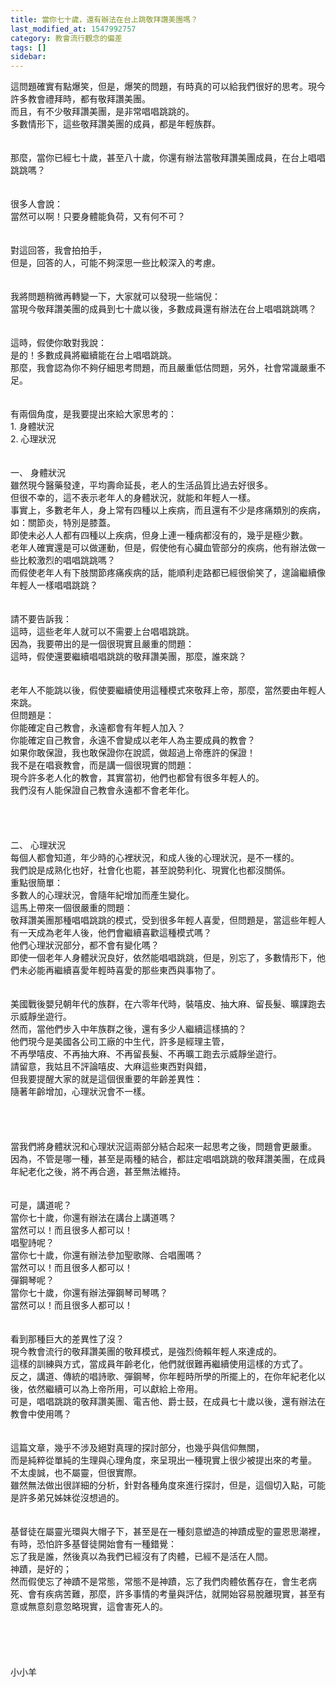 ```yaml
---
title: 當你七十歲，還有辦法在台上跳敬拜讚美團嗎？
last_modified_at: 1547992757
category: 教會流行觀念的偏差
tags: []
sidebar: 
---
```


<p>這問題確實有點爆笑，但是，爆笑的問題，有時真的可以給我們很好的思考。<!--more-->現今許多教會禮拜時，都有敬拜讚美團。<br/>而且，有不少敬拜讚美團，是非常唱唱跳跳的。<br/>多數情形下，這些敬拜讚美團的成員，都是年輕族群。<br/><br/><br/>那麼，當你已經七十歲，甚至八十歲，你還有辦法當敬拜讚美團成員，在台上唱唱跳跳嗎？<br/><br/><br/>很多人會說：<br/>當然可以啊！只要身體能負荷，又有何不可？<br/><br/><br/>對這回答，我會拍拍手，<br/>但是，回答的人，可能不夠深思一些比較深入的考慮。<br/><br/><br/>我將問題稍微再轉變一下，大家就可以發現一些端倪：<br/>當現今敬拜讚美團的成員到七十歲以後，多數成員還有辦法在台上唱唱跳跳嗎？<br/><br/><br/>這時，假使你敢對我說：<br/>是的！多數成員將繼續能在台上唱唱跳跳。<br/>那麼，我會認為你不夠仔細思考問題，而且嚴重低估問題，另外，社會常識嚴重不足。<br/><br/><br/>有兩個角度，是我要提出來給大家思考的：<br/>1.	身體狀況<br/>2.	心理狀況<br/><br/><br/>一、	身體狀況<br/>雖然現今醫藥發達，平均壽命延長，老人的生活品質比過去好很多。<br/>但很不幸的，這不表示老年人的身體狀況，就能和年輕人一樣。<br/>事實上，多數老年人，身上常有四種以上疾病，而且還有不少是疼痛類別的疾病，如：關節炎，特別是膝蓋。<br/>即使未必人人都有四種以上疾病，但身上連一種病都沒有的，幾乎是極少數。<br/>老年人確實還是可以做運動，但是，假使他有心臟血管部分的疾病，他有辦法做一些比較激烈的唱唱跳跳嗎？<br/>而假使老年人有下肢關節疼痛疾病的話，能順利走路都已經很偷笑了，遑論繼續像年輕人一樣唱唱跳跳？<br/><br/><br/>請不要告訴我：<br/>這時，這些老年人就可以不需要上台唱唱跳跳。<br/>因為，我要帶出的是一個很現實且嚴重的問題：<br/>這時，假使還要繼續唱唱跳跳的敬拜讚美團，那麼，誰來跳？<br/><br/><br/>老年人不能跳以後，假使要繼續使用這種模式來敬拜上帝，那麼，當然要由年輕人來跳。<br/>但問題是：<br/>你能確定自己教會，永遠都會有年輕人加入？<br/>你能確定自己教會，永遠不會變成以老年人為主要成員的教會？<br/>如果你敢保證，我也敢保證你在說謊，做超過上帝應許的保證！<br/>我不是在唱衰教會，而是講一個很現實的問題：<br/>現今許多老人化的教會，其實當初，他們也都曾有很多年輕人的。<br/>我們沒有人能保證自己教會永遠都不會老年化。<br/><br/><br/><br/><br/>二、	心理狀況<br/>每個人都會知道，年少時的心裡狀況，和成人後的心理狀況，是不一樣的。<br/>我們說是成熟化也好，社會化也罷，甚至說勢利化、現實化也都沒關係。<br/>重點很簡單：<br/>多數人的心理狀況，會隨年紀增加而產生變化。<br/>這馬上帶來一個很嚴重的問題：<br/>敬拜讚美團那種唱唱跳跳的模式，受到很多年輕人喜愛，但問題是，當這些年輕人有一天成為老年人後，他們會繼續喜歡這種模式嗎？<br/>他們心理狀況部分，都不會有變化嗎？<br/>即使一個老年人身體狀況良好，依然能唱唱跳跳，但是，別忘了，多數情形下，他們未必能再繼續喜愛年輕時喜愛的那些東西與事物了。<br/><br/><br/>美國戰後嬰兒朝年代的族群，在六零年代時，裝嘻皮、抽大麻、留長髮、曠課跑去示威靜坐遊行。<br/>然而，當他們步入中年族群之後，還有多少人繼續這樣搞的？<br/>他們現今是美國各公司工廠的中生代，許多是經理主管，<br/>不再學嘻皮、不再抽大麻、不再留長髮、不再曠工跑去示威靜坐遊行。<br/>請留意，我姑且不評論嘻皮、大麻這些東西對與錯，<br/>但我要提醒大家的就是這個很重要的年齡差異性：<br/>隨著年齡增加，心理狀況會不一樣。<br/><br/><br/><br/><br/>當我們將身體狀況和心理狀況這兩部分結合起來一起思考之後，問題會更嚴重。<br/>因為，不管是哪一種，甚至是兩種的結合，都註定唱唱跳跳的敬拜讚美團，在成員年紀老化之後，將不再合適，甚至無法維持。<br/><br/><br/>可是，講道呢？<br/>當你七十歲，你還有辦法在講台上講道嗎？<br/>當然可以！而且很多人都可以！<br/>唱聖詩呢？<br/>當你七十歲，你還有辦法參加聖歌隊、合唱團嗎？<br/>當然可以！而且很多人都可以！<br/>彈鋼琴呢？<br/>當你七十歲，你還有辦法彈鋼琴司琴嗎？<br/>當然可以！而且很多人都可以！<br/><br/><br/>看到那種巨大的差異性了沒？<br/>現今教會流行的敬拜讚美團的敬拜模式，是強烈倚賴年輕人來達成的。<br/>這樣的訓練與方式，當成員年齡老化，他們就很難再繼續使用這樣的方式了。<br/>反之，講道、傳統的唱詩歌、彈鋼琴，你年輕時所學的所擺上的，在你年紀老化以後，依然繼續可以為上帝所用，可以獻給上帝用。<br/>可是，唱唱跳跳的敬拜讚美團、電吉他、爵士鼓，在成員七十歲以後，還有辦法在教會中使用嗎？<br/><br/><br/>這篇文章，幾乎不涉及絕對真理的探討部分，也幾乎與信仰無關，<br/>而是純粹從單純的生理與心理角度，來呈現出一種現實上很少被提出來的考量。<br/>不太虔誠，也不屬靈，但很實際。<br/>雖然無法做出很詳細的分析，針對各種角度來進行探討，但是，這個切入點，可能是許多弟兄姊妹從沒想過的。<br/><br/><br/>基督徒在屬靈光環與大帽子下，甚至是在一種刻意塑造的神蹟成聖的靈恩思潮裡，有時，恐怕許多基督徒開始會有一種錯覺：<br/>忘了我是誰，然後真以為我們已經沒有了肉體，已經不是活在人間。<br/>神蹟，是好的；<br/>然而假使忘了神蹟不是常態，常態不是神蹟，忘了我們肉體依舊存在，會生老病死、會有疾病苦難，那麼，許多事情的考量與評估，就開始容易脫離現實，甚至有意或無意刻意忽略現實，這會害死人的。<br/><br/><br/><br/><br/><br/>小小羊<br/></p>